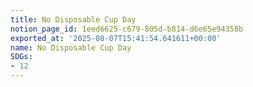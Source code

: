 ```yaml
---
title: No Disposable Cup Day
notion_page_id: 1eed6625-c679-805d-b814-d6e65e94358b
exported_at: '2025-08-07T15:41:54.641611+00:00'
name: No Disposable Cup Day
SDGs:
- 12
---
```


